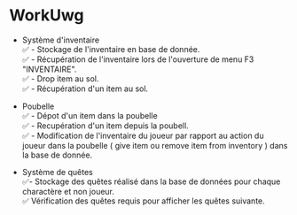 # WorkUwg

- Système d'inventaire</br>
    ✅ - Stockage de l'inventaire en base de donnée.</br>
    ✅ - Récupération de l'inventaire lors de l'ouverture de menu F3 "INVENTAIRE".</br>
    ✅ - Drop item au sol.</br>
    ✅ - Récupération d'un item au sol.</br>

- Poubelle</br>
    ✅ - Dépot d'un item dans la poubelle</br>
    ✅ - Recupération d'un item depuis la poubell.</br>
    ✅ - Modification de l'inventaire du joueur par rapport au action du joueur dans la poubelle ( give item ou remove item from inventory ) dans la base de donnée.</br>

- Système de quêtes</br>
    ✅- Stockage des quêtes réalisé dans la base de données pour chaque charactère et non joueur.</br>
    ✅ Vérification des quêtes requis pour afficher les quêtes suivante.</br>
